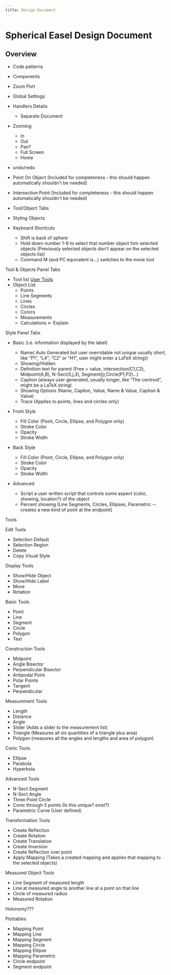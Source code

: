 ```yaml
---
title: Design Document
---
```


# Spherical Easel Design Document

## Overview

- Code patterns
- Components
- Zoom Port
- Global Settings
- Handlers Details

  - Separate Document

- Zooming

  - In
  - Out
  - Pan?
  - Full Screen
  - Home

- undo/redo
- Point On Object (Included for completeness - this should happen automatically shouldn't be needed)
- Intersection Point (Included for completeness - this should happen automatically shouldn't be needed)
- Tool/Object Tabs
- Styling Objects

- Keyboard Shortcuts
  - Shift is back of sphere
  - Hold down number 1-9 to select that number object fom selected objects (Previously selected objects don't appear on the selected objects list)
  - Command M (and PC equivalent is...) switches to the move tool

Tool & Objects Panel Tabs

- Tool list
  [User Tools](./tools.md)
- Object List
  - Points
  - Line Segments
  - Lines
  - Circles
  - Conics
  - Measurements
  - Calculations <- Explain

Style Panel Tabs

- Basic (i.e. information displayed by the label)

  - Name( Auto Generated but user overridable not unique usually short, like “P1”, “L4”, “C2” or “H1”, user might enter a LaTeX string))
  - Showing/Hidden
  - Definition text for parent (Free = value, intersection(C1,C2), Midpoint(A,B), N-Sect(5,j,3), Segment(j),Circle(P1,P2)…)
  - Caption (always user generated, usually longer, like “The centroid”, might be a LaTeX string)
  - Showing Options (Name, Caption, Value, Name & Value, Caption & Value)
  - Trace (Applies to points, lines and circles only)

- Front Style

  - Fill Color (Point, Circle, Ellipse, and Polygon only)
  - Stroke Color
  - Opacity
  - Stroke Width

- Back Style

  - Fill Color (Point, Circle, Ellipse, and Polygon only)
  - Stroke Color
  - Opacity
  - Stroke Width

- Advanced
  - Script a user written script that controls some aspect (color, showing, location?) of the object
  - Percent showing (Line Segments, Circles, Ellipses, Parametric -- creates a new kind of point at the endpoint)

Tools

Edit Tools

- Selection Default
- Selection Region
- Delete
- Copy Visual Style

Display Tools

- Show/Hide Object
- Show/Hide Label
- Move
- Rotation

Basic Tools

- Point
- Line
- Segment
- Circle
- Polygon
- Text

Construction Tools

- Midpoint
- Angle Bisector
- Perpendicular Bisector
- Antipodal Point
- Polar Points
- Tangent
- Perpendicular

Measurement Tools

- Length
- Distance
- Angle
- Slider (Adds a slider to the measurement list)
- Triangle (Measures all six quantities of a triangle plus area)
- Polygon (measures all the angles and lengths and area of polygon)

Conic Tools

- Ellipse
- Parabola
- Hyperbola

Advanced Tools

- N-Sect Segment
- N-Sect Angle
- Three Point Circle
- Conic through 5 points (Is this unique? exist?)
- Parametric Curve (User defined)

Transformation Tools

- Create Reflection
- Create Rotation
- Create Translation
- Create Inversion
- Create Reflection over point
- Apply Mapping (Takes a created mapping and applies that mapping to the selected objects)

Measured Object Tools

- Line Segment of measured length
- Line at measured angle to another line at a point on that line
- Circle of measured radius
- Measured Rotation

Holonomy???

Plottables

- Mapping Point
- Mapping Line
- Mapping Segment
- Mapping Circle
- Mapping Ellipse
- Mapping Parametric
- Circle endpoint
- Segment endpoint
